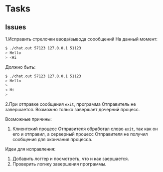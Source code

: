 # Tasks

## Issues

1.Исправить стрелочки ввода/вывода соообщений
На данный момент:

``` bash
$ ./chat.out 57123 127.0.0.1 51123 
> Hello
> <Hi
```

Должно быть:

``` bash
$ ./chat.out 57123 127.0.0.1 51123 
> Hello
>
< Hi
>
```

2.При отправке сообщения `exit`, программа Отправитель не завершается. Возможно только завершает дочерний процесс.

Возможные причины:

1. Клиентский процесс Отправителя обработал слово `exit`, так как он его и отправил, а серверный процесс Отправителя не получил сообщения для окончания процесса.

Идеи для исправления:

1. Добавить логгер и посмотреть, что и как заершается.
2. Проверить логику завершения программы.
